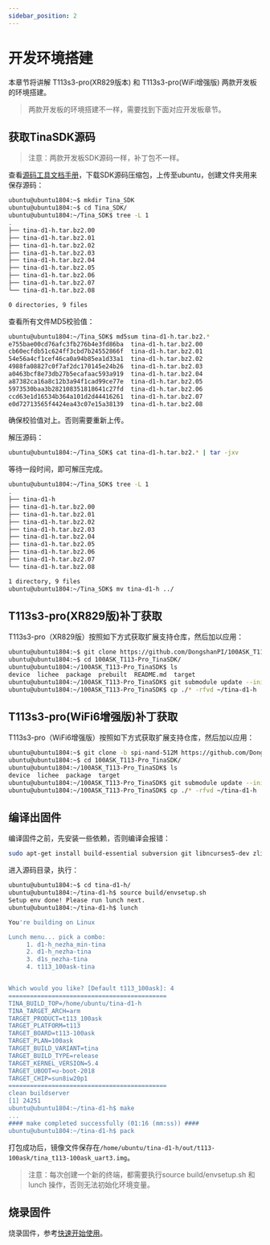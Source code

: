```yaml
---
sidebar_position: 2
---
```

# 开发环境搭建

本章节将讲解 T113s3-pro(XR829版本) 和 T113s3-pro(WiFi增强版) 两款开发板的环境搭建。

> 两款开发板的环境搭建不一样，需要找到下面对应开发板章节。

## 获取TinaSDK源码

> 注意：两款开发板SDK源码一样，补丁包不一样。

查看[源码工具文档手册](/docs/T113s3-Pro/SupportingResources)，下载SDK源码压缩包，上传至ubuntu，创建文件夹用来保存源码：

~~~bash
ubuntu@ubuntu1804:~$ mkdir Tina_SDK
ubuntu@ubuntu1804:~$ cd Tina_SDK/
ubuntu@ubuntu1804:~/Tina_SDK$ tree -L 1
.
├── tina-d1-h.tar.bz2.00
├── tina-d1-h.tar.bz2.01
├── tina-d1-h.tar.bz2.02
├── tina-d1-h.tar.bz2.03
├── tina-d1-h.tar.bz2.04
├── tina-d1-h.tar.bz2.05
├── tina-d1-h.tar.bz2.06
├── tina-d1-h.tar.bz2.07
└── tina-d1-h.tar.bz2.08

0 directories, 9 files
~~~

查看所有文件MD5校验值：

~~~ bash
ubuntu@ubuntu1804:~/Tina_SDK$ md5sum tina-d1-h.tar.bz2.*
e755bae00cd76afc3fb276b4e3fd86ba  tina-d1-h.tar.bz2.00
cb60ecfdb51c624ff3cbd7b24552866f  tina-d1-h.tar.bz2.01
54e56a4cf1cef46ca0a94b85ea1d33a1  tina-d1-h.tar.bz2.02
4988fa08827c0f7af2dc170145e24b26  tina-d1-h.tar.bz2.03
a0463bcf8e73db27b5ecafaac593a919  tina-d1-h.tar.bz2.04
a87382ca16a8c12b3a94f1cad99ce77e  tina-d1-h.tar.bz2.05
5973530baa3b282108351818641c27fd  tina-d1-h.tar.bz2.06
ccd63e1d16534b364a101d2d44416261  tina-d1-h.tar.bz2.07
e0d72713565f4424ea43c07e15a38139  tina-d1-h.tar.bz2.08
~~~

确保校验值对上。否则需要重新上传。

解压源码：

~~~bash
ubuntu@ubuntu1804:~/Tina_SDK$ cat tina-d1-h.tar.bz2.* | tar -jxv
~~~

等待一段时间，即可解压完成。

~~~bash
ubuntu@ubuntu1804:~/Tina_SDK$ tree -L 1
.
├── tina-d1-h
├── tina-d1-h.tar.bz2.00
├── tina-d1-h.tar.bz2.01
├── tina-d1-h.tar.bz2.02
├── tina-d1-h.tar.bz2.03
├── tina-d1-h.tar.bz2.04
├── tina-d1-h.tar.bz2.05
├── tina-d1-h.tar.bz2.06
├── tina-d1-h.tar.bz2.07
└── tina-d1-h.tar.bz2.08

1 directory, 9 files
ubuntu@ubuntu1804:~/Tina_SDK$ mv tina-d1-h ../
~~~

## T113s3-pro(XR829版)补丁获取

T113s3-pro（XR829版）按照如下方式获取扩展支持仓库，然后加以应用：

~~~bash
ubuntu@ubuntu1804:~$ git clone https://github.com/DongshanPI/100ASK_T113-Pro_TinaSDK.git
ubuntu@ubuntu1804:~$ cd 100ASK_T113-Pro_TinaSDK/
ubuntu@ubuntu1804:~/100ASK_T113-Pro_TinaSDK$ ls
device  lichee  package  prebuilt  README.md  target
ubuntu@ubuntu1804:~/100ASK_T113-Pro_TinaSDK$ git submodule update --init
ubuntu@ubuntu1804:~/100ASK_T113-Pro_TinaSDK$ cp ./* -rfvd ~/tina-d1-h
~~~

## T113s3-pro(WiFi6增强版)补丁获取

T113s3-pro（WiFi6增强版）按照如下方式获取扩展支持仓库，然后加以应用：

~~~bash
ubuntu@ubuntu1804:~$ git clone -b spi-nand-512M https://github.com/DongshanPI/100ASK_T113-Pro_TinaSDK.git
ubuntu@ubuntu1804:~$ cd 100ASK_T113-Pro_TinaSDK/
ubuntu@ubuntu1804:~/100ASK_T113-Pro_TinaSDK$ ls
device  lichee  package  target
ubuntu@ubuntu1804:~/100ASK_T113-Pro_TinaSDK$ git submodule update --init
ubuntu@ubuntu1804:~/100ASK_T113-Pro_TinaSDK$ cp ./* -rfvd ~/tina-d1-h
~~~

## 编译出固件

编译固件之前，先安装一些依赖，否则编译会报错：

~~~bash
sudo apt-get install build-essential subversion git libncurses5-dev zlib1g-dev gawk flex quilt libssl-dev xsltproc libxml-parser-perl mercurial bzr ecj cvs unzip lib32z1 lib32z1-dev lib32stdc++6 libstdc++6 libc6:i386 libstdc++6:i386 lib32ncurses5 lib32z1 -y
~~~

进入源码目录，执行：

~~~bash
ubuntu@ubuntu1804:~$ cd tina-d1-h/
ubuntu@ubuntu1804:~/tina-d1-h$ source build/envsetup.sh 
Setup env done! Please run lunch next.
ubuntu@ubuntu1804:~/tina-d1-h$ lunch

You're building on Linux

Lunch menu... pick a combo:
     1. d1-h_nezha_min-tina
     2. d1-h_nezha-tina
     3. d1s_nezha-tina
     4. t113_100ask-tina


Which would you like? [Default t113_100ask]: 4
============================================
TINA_BUILD_TOP=/home/ubuntu/tina-d1-h
TINA_TARGET_ARCH=arm
TARGET_PRODUCT=t113_100ask
TARGET_PLATFORM=t113
TARGET_BOARD=t113-100ask
TARGET_PLAN=100ask
TARGET_BUILD_VARIANT=tina
TARGET_BUILD_TYPE=release
TARGET_KERNEL_VERSION=5.4
TARGET_UBOOT=u-boot-2018
TARGET_CHIP=sun8iw20p1
============================================
clean buildserver
[1] 24251
ubuntu@ubuntu1804:~/tina-d1-h$ make
...
#### make completed successfully (01:16 (mm:ss)) ####
ubuntu@ubuntu1804:~/tina-d1-h$ pack
~~~

打包成功后，镜像文件保存在`/home/ubuntu/tina-d1-h/out/t113-100ask/tina_t113-100ask_uart3.img`。

> 注意：每次创建一个新的终端，都需要执行source build/envsetup.sh 和 lunch 操作，否则无法初始化环境变量。

## 烧录固件

烧录固件，参考[快速开始使用](/docs/T113s3-Pro/part1/03-1_FlashSystem)。